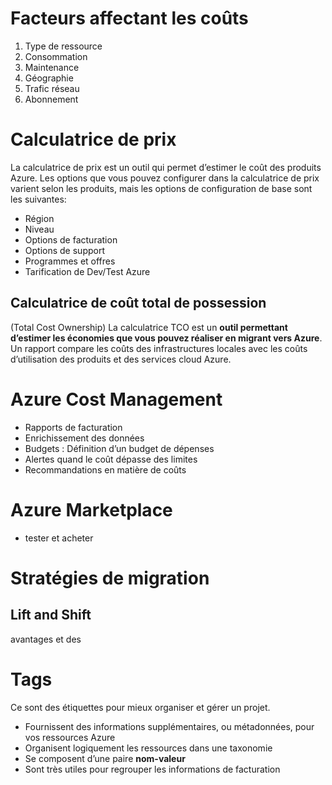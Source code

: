 # Facteurs affectant les coûts
1. Type de ressource
2. Consommation
3. Maintenance
4. Géographie
5. Trafic réseau
6. Abonnement

# Calculatrice de prix
La calculatrice de prix est un outil qui permet d’estimer le coût des produits Azure. Les options que vous pouvez configurer dans la calculatrice de prix varient selon les produits, mais les options de configuration de base sont les suivantes:

- Région
- Niveau
- Options de facturation
- Options de support
- Programmes et offres
- Tarification de Dev/Test Azure

## Calculatrice de coût total de possession
(Total Cost Ownership)
La calculatrice TCO est un **outil permettant d’estimer les économies que vous pouvez réaliser en migrant vers Azure**. Un rapport compare les coûts des infrastructures locales avec les coûts d’utilisation des produits et des services cloud Azure.

# Azure Cost Management
-  Rapports de facturation
- Enrichissement des données
- Budgets : Définition d’un budget de dépenses
- Alertes quand le coût dépasse des limites
- Recommandations en matière de coûts

# Azure Marketplace
- tester et acheter
# Stratégies de migration

## Lift and Shift

avantages et des

# Tags
Ce sont des étiquettes pour mieux organiser et gérer un projet.

- Fournissent des informations supplémentaires, ou métadonnées, pour vos ressources Azure
- Organisent logiquement les ressources dans une taxonomie
- Se composent d’une paire **nom-valeur**
- Sont très utiles pour regrouper les informations de facturation

